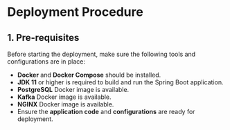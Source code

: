 # Deployment Procedure

## 1. Pre-requisites
Before starting the deployment, make sure the following tools and configurations are in place:

- **Docker** and **Docker Compose** should be installed.
- **JDK 11** or higher is required to build and run the Spring Boot application.
- **PostgreSQL** Docker image is available.
- **Kafka** Docker image is available.
- **NGINX** Docker image is available.
- Ensure the **application code** and **configurations** are ready for deployment.